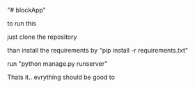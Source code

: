 "# blockApp" 

to run this

just clone the repository

than install the requirements by "pip install -r requirements.txt"

run "python manage.py runserver"

Thats it.. evrything should be good to
